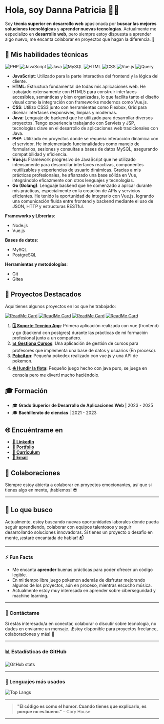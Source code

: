 # Hola, soy **Danna Patricia** 👋😄

Soy **técnia superior en desarrollo web** apasionada por **buscar las mejores soluciones tecnológicas** y **aprender nuevas tecnologías**. Actualmente me especializo en **desarrollo web**, pero siempre estoy dispuesta a aprender algo nuevo, me encanta colaborar en proyectos que hagan la diferencia. 🚀

## 🔧 Mis habilidades técnicas


![PHP](https://img.shields.io/badge/PHP-777BB4?style=flat-square&logo=php&logoColor=white)
![JavaScript](https://img.shields.io/badge/JavaScript-F7DF1E?style=flat-square&logo=javascript&logoColor=black)
![Java](https://img.shields.io/badge/Java-007396?style=flat-square&logo=java&logoColor=white)
![MySQL](https://img.shields.io/badge/MySQL-4479A1?style=flat-square&logo=mysql&logoColor=white)
![HTML](https://img.shields.io/badge/HTML-E34F26?style=flat-square&logo=html5&logoColor=white)
![CSS](https://img.shields.io/badge/CSS-1572B6?style=flat-square&logo=css3&logoColor=white)
![Vue.js](https://img.shields.io/badge/Vue.js-4FC08D?style=flat-square&logo=vue.js&logoColor=white)
![jQuery](https://img.shields.io/badge/jQuery-0769AD?style=flat-square&logo=jquery&logoColor=white)


- **JavaScript**: Utilizado para la parte interactiva del frontend y la lógica del cliente.
- **HTML**: Estructura fundamental de todas mis aplicaciones web. He trabajado extensamente con HTML5 para construir interfaces accesibles, semánticas y bien organizadas, lo que facilita tanto el diseño visual como la integración con frameworks modernos como Vue.js.
- **CSS**: Utilizo CSS3 junto con herramientas como Flexbox, Grid para diseñar interfaces responsives, limpias y modernas.
- **Java**:  Lenguaje de backend que he utilizado para desarrollar diversos proyectos. Tengo experiencia trabajando con Servlets y JSP, tecnologías clave en el desarrollo de aplicaciones web tradicionales con Java.
- **PHP**: Utilizado en proyectos donde se requería interacción dinámica con el servidor. He implementado funcionalidades como manejo de formularios, sesiones y consultas a bases de datos MySQL, asegurando compatibilidad y eficiencia.
- **Vue.js**: Framework progresivo de JavaScript que he utilizado intensamente para desarrollar interfaces reactivas, componentes reutilizables y experiencias de usuario dinámicas. Gracias a mis prácticas profesionales, he afianzado una base sólida en Vue, integrándolo eficazmente con otros lenguajes y tecnologías.
- **Go (Golang)**: Lenguaje backend que he comenzado a aplicar durante mis prácticas, especialmente en la creación de APIs y servicios eficientes. He tenido la oportunidad de integrarlo con Vue.js, logrando una comunicación fluida entre frontend y backend mediante el uso de JSON, HTTP y estructuras RESTful.

**Frameworks y Librerías**:  
- Node.js
- Vue.js

**Bases de datos**:  
- MySQL
- PostgreSQL

**Herramientas y metodologías**:  
- Git
- Gitea

## 📌 Proyectos Destacados

Aquí tienes algunos proyectos en los que he trabajado:

[![ReadMe Card](https://github-readme-stats.vercel.app/api/pin/?username=DannaPatricia&repo=Soporte-Tecnico-App)](https://github.com/DannaPatricia/Soporte-Tecnico-App)
[![ReadMe Card](https://github-readme-stats.vercel.app/api/pin/?username=DannaPatricia&repo=PokeApp)](https://github.com/DannaPatricia/PokeApp)
[![ReadMe Card](https://github-readme-stats.vercel.app/api/pin/?username=DannaPatricia&repo=game-center)](https://github.com/DannaPatricia/game-center)
[![ReadMe Card](https://github-readme-stats.vercel.app/api/pin/?username=DannaPatricia&repo=hundir-la-flota)](https://github.com/DannaPatricia/hundir-la-flota)


1. [**🗓️ Soporte Tecnico App**](https://github.com/DannaPatricia/Soporte-Tecnico-App): Primera aplicación realizada con vue (frontend) y go (backend con postgres) durante las prácticas de mi formación profesional junto a un compañero.
2. [**📊 Gestiona Cursos**](https://github.com/DannaPatricia/gestion-cursos): Una aplicación de gestión de cursos para profesores que implementa una base de datos y usuarios (En proceso).
3. [**PokeApp**](https://github.com/DannaPatricia/PokeApp): Pequeña pokedex realizado con vue.js y una API de pokemon.
4. [**⛵ Hundir la flota**](https://github.com/DannaPatricia/hundir-la-flota): Pequeño juego hecho con java puro, se juega en consola pero me divertí mucho haciéndolo.


## 🎓 Formación

- 🎓 **Grado Superior de Desarrollo de Aplicaciones Web** | 2023 - 2025
- 🎓 **Bachillerato de ciencias** | 2021 - 2023


## 🌐 Encuéntrame en

- [🔗 **LinkedIn**](https://www.linkedin.com/in/dannapatricia/)
- [💼 **Portfolio**](https://dannapatricia.github.io/DannaPatriciaPortafolio/)
- [🔗 **Currículum**](https://drive.google.com/file/d/1qa1G2-CXxUFlOAaIdHFq6w54nmFPPWM8/view?usp=drive_link)
- [📧 **Email**](mailto:dannapatriciacm@gmail.com)


## 🤝 Colaboraciones

Siempre estoy abierta a colaborar en proyectos emocionantes, así que si tienes algo en mente, ¡hablemos! 😎

---

## 🚀 Lo que busco

Actualmente, estoy buscando nuevas oportunidades laborales donde pueda seguir aprendiendo, colaborar con equipos talentosos y seguir desarrollando soluciones innovadoras. Si tienes un proyecto o desafío en mente, ¡estaré encantada de hablar! 📬

---

### ⚡ Fun Facts

- Me encanta **aprender** buenas prácticas para poder ofrecer un código legible.
- En mi tiempo libre juego pokemon además de disfrutar mejorando algunos de los proyectos, aún en proceso, mientras escucho música.
- Actualmente estoy muy interesada en aprender sobre ciberseguridad y machine learning.

---

### 📢 Contáctame

Si estás interesado/a en conectar, colaborar o discutir sobre tecnología, no dudes en enviarme un mensaje. ¡Estoy disponible para proyectos freelance, colaboraciones y más! 💬

---

### 📊 Estadísticas de GitHub
![GitHub stats](https://github-readme-stats.vercel.app/api?username=DannaPatricia&show_icons=true&theme=radical)

---

### 🎯 Lenguajes más usados
![Top Langs](https://github-readme-stats.vercel.app/api/top-langs/?username=DannaPatricia&layout=compact&theme=radical)

---

> **"El código es como el humor. Cuando tienes que explicarlo, es porque no es bueno."** – Cory House

---




